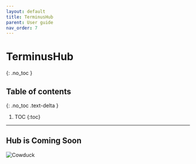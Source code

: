 ```yaml
---
layout: default
title: TerminusHub
parent: User guide
nav_order: 7
---
```


# TerminusHub
{: .no_toc }

## Table of contents
{: .no_toc .text-delta }

1. TOC
{:toc}

---

## Hub is Coming Soon

![Cowduck](../assets/images/cowduck_sitting_logo.png)
